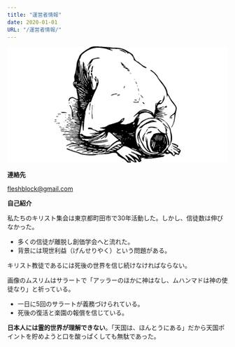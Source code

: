 ```yaml
---
title: "運営者情報"
date: 2020-01-01
URL: "/運営者情報/"
---
```


![ムスリム](../運営者情報/ムスリム.webp)

**連絡先**

fleshblock@gmail.com

**自己紹介**

私たちのキリスト集会は東京都町田市で30年活動した。しかし、信徒数は伸びなかった。

- 多くの信徒が離脱し創価学会へと流れた。
- 背景には現世利益（げんせりやく）という問題がある。

キリスト教徒であるには死後の世界を信じ続けなければならない。

画像のムスリムはサラートで「アッラーのほかに神はなし、ムハンマドは神の使徒なり」と祈っている。

- 一日に5回のサラートが義務づけられている。
- 死後の復活と楽園の報償を信じている。

**日本人には霊的世界が理解できない**。「天国は、ほんとうにある」だから天国ポイントを貯めようと口を酸っぱくしても無駄であった。